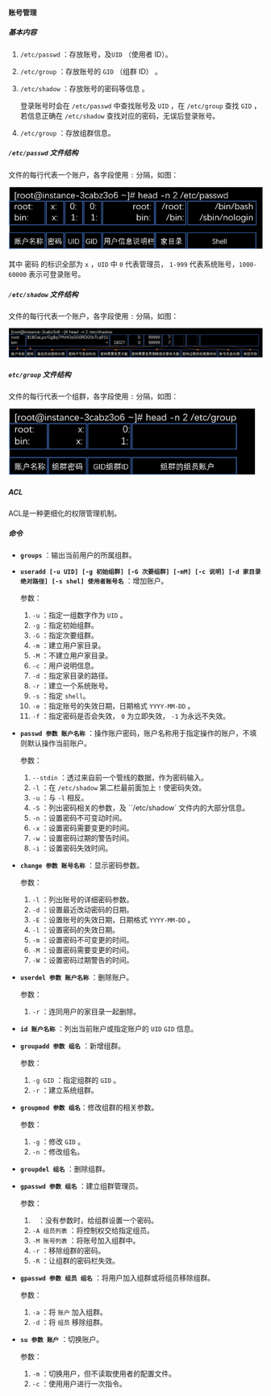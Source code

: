 #### 账号管理

##### 基本内容

1. `/etc/passwd` ：存放账号，及`UID` （使用者 ID）。

2. `/etc/group` ：存放账号的 `GID` （组群 ID） 。

3. `/etc/shadow` ：存放账号的密码等信息 。

   登录账号时会在 `/etc/passwd` 中查找账号及 `UID` ，在 `/etc/group` 查找 `GID` ，若信息正确在 `/etc/shadow` 查找对应的密码，无误后登录账号。

4. `/etc/group` ：存放组群信息。

##### `/etc/passwd` 文件结构 

文件的每行代表一个账户，各字段使用 `:` 分隔，如图：

<img src="..\img\043.png" style="zoom: 67%;" />

其中 密码 的标识全部为 `x` ，`UID` 中 `0` 代表管理员， `1-999` 代表系统账号，`1000-60000` 表示可登录账号。

##### `/etc/shadow` 文件结构

文件的每行代表一个账户，各字段使用 `:` 分隔，如图：

<img src="..\img\044.png" style="zoom: 67%;" />

##### `etc/group` 文件结构

文件的每行代表一个组群，各字段使用 `:` 分隔，如图：

<img src="..\img\045.png" style="zoom: 67%;" />

##### ACL

ACL是一种更细化的权限管理机制。

##### 命令

- **`groups`** ：输出当前用户的所属组群。

- **`useradd [-u UID] [-g 初始组群] [-G 次要组群] [-mM] [-c 说明] [-d 家目录绝对路径] [-s shel] 使用者账号名`** ：增加账户。

  参数：

  1.  `-u` ：指定一组数字作为 `UID` 。
  2.  `-g` ：指定初始组群。
  3. `-G` ：指定次要组群。
  4. `-m` ：建立用户家目录。
  5. `-M` ：不建立用户家目录。
  6. `-c` ：用户说明信息。
  7. `-d` ：指定家目录的路径。
  8. `-r` ：建立一个系统账号。
  9. `-s` ：指定 `shell`。
  10. `-e` ：指定账号的失效日期，日期格式 `YYYY-MM-DD` 。
  11. `-f` ：指定密码是否会失效， `0` 为立即失效， `-1` 为永远不失效。

- **`passwd 参数 账户名称`** ：操作账户密码，账户名称用于指定操作的账户，不填则默认操作当前账户。

  参数：

  1. `--stdin` ：透过来自前一个管线的数据，作为密码输入。
  2. `-l` ：在 `/etc/shadow` 第二栏最前面加上 `!` 使密码失效。
  3. `-u` ：与 `-l` 相反。
  4. `-S` ：列出密码相关的参数，及 ``/etc/shadow` 文件内的大部分信息。
  5. `-n` ：设置密码不可变动时间。
  6. `-x` ：设置密码需要变更的时间。
  7. `-w` ：设置密码过期的警告时间。
  8. `-i` ：设置密码失效时间。

- **`change 参数 账号名称`** ：显示密码参数。

  参数：

  1. `-l` ：列出账号的详细密码参数。
  2. `-d` ：设置最近改动密码的日期。
  3. `-E` ：设置账号的失效日期，日期格式 `YYYY-MM-DD` 。
  4. `-l` ：设置密码的失效日期。
  5. `-m` ：设置密码不可变更的时间。
  6. `-M` ：设置密码需要变更的时间。
  7. `-W` ：设置密码过期警告的时间。

- **`userdel 参数 账户名称`** ：删除账户。

  参数：

  1. `-r` ：连同用户的家目录一起删除。

- **`id 账户名称`** ：列出当前账户或指定账户的 `UID` `GID` 信息。

- **`groupadd 参数 组名`** ：新增组群。

  参数：

  1. `-g GID` ：指定组群的 `GID` 。
  2. `-r` ：建立系统组群。

- **`groupmod 参数 组名`**：修改组群的相关参数。

  参数：

  1. `-g` ：修改 `GID` 。
  2. `-n` ：修改组名。

- **`groupdel 组名`** ：删除组群。

- **`gpasswd 参数 组名`** ：建立组群管理员。

  参数：

  1. ` ` ：没有参数时，给组群设置一个密码。
  2. `-A 组员列表` ：将控制权交给指定组员。
  3. `-M 账号列表`  ：将账号加入组群中。
  4. `-r` ：移除组群的密码。
  5. `-R` ：让组群的密码栏失效。

- **`gpasswd 参数 组员 组名`** ：将用户加入组群或将组员移除组群。

  参数：

  1. `-a` ：将 `账户` 加入组群。
  2. `-d` ：将 `组员` 移除组群。

- **`su 参数 账户`** ：切换账户。

  参数：

  1. `-m` ：切换用户，但不读取使用者的配置文件。
  2. `-c` ：使用用户进行一次指令。